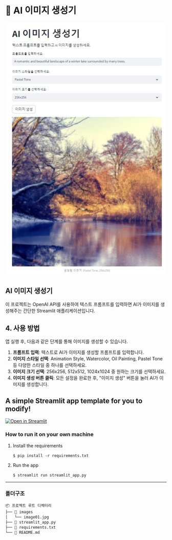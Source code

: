 # 🎈 AI 이미지 생성기

![프로젝트 로고](./images/image01.jpg)

## AI 이미지 생성기

이 프로젝트는 OpenAI API를 사용하여 텍스트 프롬프트를 입력하면 AI가 이미지를 생성해주는 간단한 Streamlit 애플리케이션입니다.

## 4. 사용 방법

앱 실행 후, 다음과 같은 단계를 통해 이미지를 생성할 수 있습니다.

1. **프롬프트 입력**: 텍스트로 AI가 이미지를 생성할 프롬프트를 입력합니다.
2. **이미지 스타일 선택**: Animation Style, Watercolor, Oil Painting, Pastel Tone 등 다양한 스타일 중 하나를 선택하세요.
3. **이미지 크기 선택**: 256x256, 512x512, 1024x1024 중 원하는 크기를 선택하세요.
4. **이미지 생성 버튼 클릭**: 모든 설정을 완료한 후, "이미지 생성" 버튼을 눌러 AI가 이미지를 생성합니다.

## A simple Streamlit app template for you to modify!

[![Open in Streamlit](https://static.streamlit.io/badges/streamlit_badge_black_white.svg)](https://blank-app-template.streamlit.app/)

### How to run it on your own machine

1. Install the requirements

   ```
   $ pip install -r requirements.txt
   ```

2. Run the app

   ```
   $ streamlit run streamlit_app.py
   ```
  
---
  
### 폴더구조
  
```plaintext
📦 프로젝트 루트 디렉터리
├── 📁 images
│   └── image01.jpg
├── 📄 streamlit_app.py  
├── 📄 requirements.txt  
└── 📄 README.md  
```

  
